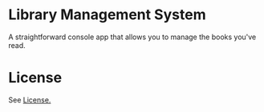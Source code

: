 # Library Management System

A straightforward console app that allows you to manage the books you've read.

# License

See [License.](LICENSE.txt)
